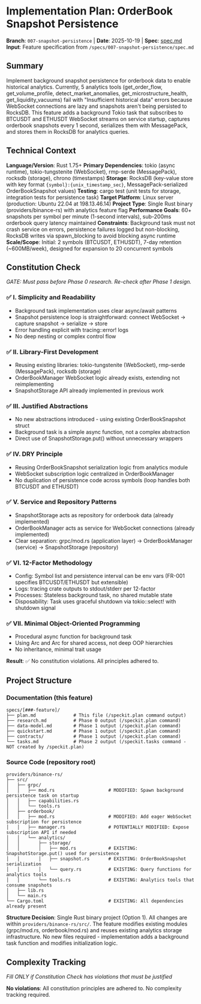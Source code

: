 # Implementation Plan: OrderBook Snapshot Persistence

**Branch**: `007-snapshot-persistence` | **Date**: 2025-10-19 | **Spec**: [spec.md](./spec.md)
**Input**: Feature specification from `/specs/007-snapshot-persistence/spec.md`

## Summary

Implement background snapshot persistence for orderbook data to enable historical analytics. Currently, 5 analytics tools (get_order_flow, get_volume_profile, detect_market_anomalies, get_microstructure_health, get_liquidity_vacuums) fail with "Insufficient historical data" errors because WebSocket connections are lazy and snapshots aren't being persisted to RocksDB. This feature adds a background Tokio task that subscribes to BTCUSDT and ETHUSDT WebSocket streams on service startup, captures orderbook snapshots every 1 second, serializes them with MessagePack, and stores them in RocksDB for analytics queries.

## Technical Context

**Language/Version**: Rust 1.75+
**Primary Dependencies**: tokio (async runtime), tokio-tungstenite (WebSocket), rmp-serde (MessagePack), rocksdb (storage), chrono (timestamps)
**Storage**: RocksDB (key-value store with key format `{symbol}:{unix_timestamp_sec}`, MessagePack-serialized OrderBookSnapshot values)
**Testing**: cargo test (unit tests for storage, integration tests for persistence task)
**Target Platform**: Linux server (production: Ubuntu 22.04 at 198.13.46.14)
**Project Type**: Single Rust binary (providers/binance-rs) with analytics feature flag
**Performance Goals**: 60+ snapshots per symbol per minute (1-second intervals), sub-200ms orderbook query latency maintained
**Constraints**: Background task must not crash service on errors, persistence failures logged but non-blocking, RocksDB writes via spawn_blocking to avoid blocking async runtime
**Scale/Scope**: Initial: 2 symbols (BTCUSDT, ETHUSDT), 7-day retention (~600MB/week), designed for expansion to 20 concurrent symbols

## Constitution Check

*GATE: Must pass before Phase 0 research. Re-check after Phase 1 design.*

### ✅ I. Simplicity and Readability
- Background task implementation uses clear async/await patterns
- Snapshot persistence loop is straightforward: connect WebSocket → capture snapshot → serialize → store
- Error handling explicit with tracing::error! logs
- No deep nesting or complex control flow

### ✅ II. Library-First Development
- Reusing existing libraries: tokio-tungstenite (WebSocket), rmp-serde (MessagePack), rocksdb (storage)
- OrderBookManager WebSocket logic already exists, extending not reimplementing
- SnapshotStorage API already implemented in previous work

### ✅ III. Justified Abstractions
- No new abstractions introduced - using existing OrderBookSnapshot struct
- Background task is a simple async function, not a complex abstraction
- Direct use of SnapshotStorage.put() without unnecessary wrappers

### ✅ IV. DRY Principle
- Reusing OrderBookSnapshot serialization logic from analytics module
- WebSocket subscription logic centralized in OrderBookManager
- No duplication of persistence code across symbols (loop handles both BTCUSDT and ETHUSDT)

### ✅ V. Service and Repository Patterns
- SnapshotStorage acts as repository for orderbook data (already implemented)
- OrderBookManager acts as service for WebSocket connections (already implemented)
- Clear separation: grpc/mod.rs (application layer) → OrderBookManager (service) → SnapshotStorage (repository)

### ✅ VI. 12-Factor Methodology
- Config: Symbol list and persistence interval can be env vars (FR-001 specifies BTCUSDT/ETHUSDT but extensible)
- Logs: tracing crate outputs to stdout/stderr per 12-factor
- Processes: Stateless background task, no shared mutable state
- Disposability: Task uses graceful shutdown via tokio::select! with shutdown signal

### ✅ VII. Minimal Object-Oriented Programming
- Procedural async function for background task
- Using Arc<OrderBookManager> and Arc<SnapshotStorage> for shared access, not deep OOP hierarchies
- No inheritance, minimal trait usage

**Result**: ✅ No constitution violations. All principles adhered to.

## Project Structure

### Documentation (this feature)

```
specs/[###-feature]/
├── plan.md              # This file (/speckit.plan command output)
├── research.md          # Phase 0 output (/speckit.plan command)
├── data-model.md        # Phase 1 output (/speckit.plan command)
├── quickstart.md        # Phase 1 output (/speckit.plan command)
├── contracts/           # Phase 1 output (/speckit.plan command)
└── tasks.md             # Phase 2 output (/speckit.tasks command - NOT created by /speckit.plan)
```

### Source Code (repository root)

```
providers/binance-rs/
├── src/
│   ├── grpc/
│   │   ├── mod.rs                    # MODIFIED: Spawn background persistence task on startup
│   │   ├── capabilities.rs
│   │   └── tools.rs
│   ├── orderbook/
│   │   ├── mod.rs                    # MODIFIED: Add eager WebSocket subscription for persistence
│   │   ├── manager.rs                # POTENTIALLY MODIFIED: Expose subscription API if needed
│   │   └── analytics/
│   │       ├── storage/
│   │       │   ├── mod.rs            # EXISTING: SnapshotStorage.put() used for persistence
│   │       │   ├── snapshot.rs       # EXISTING: OrderBookSnapshot serialization
│   │       │   └── query.rs          # EXISTING: Query functions for analytics tools
│   │       └── tools.rs              # EXISTING: Analytics tools that consume snapshots
│   ├── lib.rs
│   └── main.rs
└── Cargo.toml                        # EXISTING: All dependencies already present
```

**Structure Decision**: Single Rust binary project (Option 1). All changes are within `providers/binance-rs/src/`. The feature modifies existing modules (grpc/mod.rs, orderbook/mod.rs) and reuses existing analytics storage infrastructure. No new files required - implementation adds a background task function and modifies initialization logic.

## Complexity Tracking

*Fill ONLY if Constitution Check has violations that must be justified*

**No violations**: All constitution principles are adhered to. No complexity tracking required.


